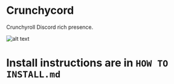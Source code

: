 # Crunchycord
Crunchyroll Discord rich presence.

![alt text](https://raw.githubusercontent.com/LoganMD/Crunchycord/master/packed-files/cover.PNG "Cover image")

# Install instructions are in `HOW TO INSTALL.md`